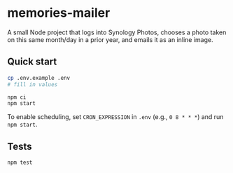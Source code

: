 # memories-mailer

A small Node project that logs into Synology Photos, chooses a photo taken on this same month/day in a prior year, and emails it as an inline image.

## Quick start

```bash
cp .env.example .env
# fill in values

npm ci
npm start
```

To enable scheduling, set `CRON_EXPRESSION` in `.env` (e.g., `0 8 * * *`) and run `npm start`.

## Tests
```bash
npm test
```
